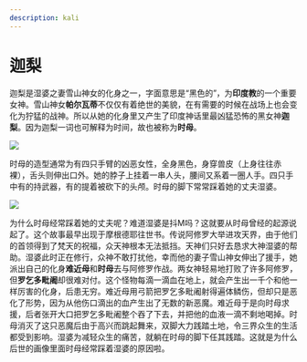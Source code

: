 ```yaml
---
description: kali
---
```


# 迦梨

迦梨是湿婆之妻雪山神女的化身之一，字面意思是“黑色的”，为**印度教**的一个重要女神。雪山神女**帕尔瓦蒂**不仅仅有着绝世的美貌，在有需要的时候在战场上也会变化为狞猛的战神。所以从她的化身里又产生了印度神话里最凶猛恐怖的黑女神**迦梨**。因为迦梨一词也可解释为时间，故也被称为**时母**。

![](https://pic3.zhimg.com/80/v2-2cd359b721a8906ba3c087cb48054d4a_1440w.jpg)

时母的造型通常为有四只手臂的凶恶女性，全身黑色，身穿兽皮（上身往往赤裸），舌头则伸出口外。她的脖子上挂着一串人头，腰间又系着一圈人手。四只手中有的持武器，有的提着被砍下的头颅。时母的脚下常常踩着她的丈夫湿婆。

![](https://pic1.zhimg.com/80/v2-0730322e22389334addbec20b7eeb91c_1440w.jpg)

为什么时母经常踩着她的丈夫呢？难道湿婆是抖M吗？这就要从时母曾经的起源说起了。这个故事最早出现于摩根德耶往世书。传说阿修罗大举进攻天界，由于他们的首领得到了梵天的祝福，众天神根本无法抵挡。天神们只好去恳求大神湿婆的帮助。湿婆此时正在修行，众神不敢打扰他，幸而他的妻子雪山神女伸出了援手，她派出自己的化身**难近母**和**时母**去与阿修罗作战。两女神轻易地打败了许多阿修罗，但**罗乞多毗阇**却很难对付。这个怪物每滴一滴血在地上，就会产生出一千个和他一样厉害的化身，后患无穷。难近母用弓箭把罗乞多毗阇射得遍体鳞伤，但却只是恶化了形势，因为从他伤口滴出的血产生出了无数的新恶魔。难近母于是向时母求援，后者张开大口把罗乞多毗阇整个吞了下去，并把他的血液一滴不剩地喝掉。时母消灭了这只恶魔后由于高兴而跳起舞来，双脚大力践踏土地，令三界众生的生活都受到影响。湿婆为减轻众生的痛苦，就躺在时母的脚下任其践踏。这就是为什么后世的画像里面时母经常踩着湿婆的原因啦。

